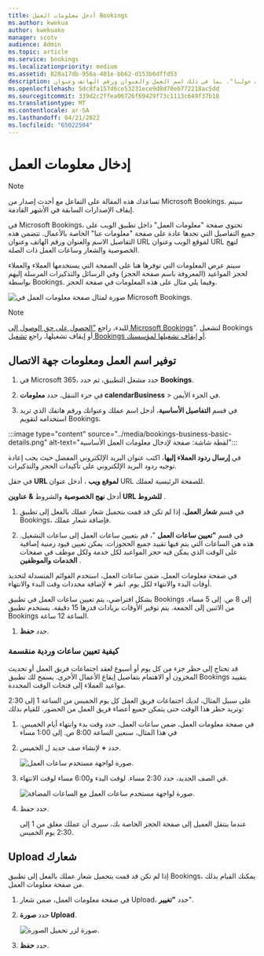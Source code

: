 ```yaml
---
title: أدخل معلومات العمل Bookings
ms.author: kwekua
author: kwekuako
manager: scotv
audience: Admin
ms.topic: article
ms.service: bookings
ms.localizationpriority: medium
ms.assetid: 828a17db-956a-401e-bb62-d153b6dffd53
description: اتبع هذه الإرشادات لإنشاء صفحة "معلومات حولنا"، بما في ذلك اسم العمل والعنوان ورقم الهاتف وعنوان URL لموقع الويب والشعار وساعات العمل في Microsoft Bookings.
ms.openlocfilehash: 5dc8fa157d6ce53231ece9d8d70eb772218ac5dd
ms.sourcegitcommit: 339d2c2ffea06726f69429f73c1113c649f37b18
ms.translationtype: MT
ms.contentlocale: ar-SA
ms.lasthandoff: 04/21/2022
ms.locfileid: "65022504"
---
```

# <a name="enter-your-business-information"></a>إدخال معلومات العمل

> [!NOTE]
> تساعدك هذه المقالة على التفاعل مع أحدث إصدار من Microsoft Bookings. سيتم إيقاف الإصدارات السابقة في الأشهر القادمة.

في Microsoft Bookings، تحتوي صفحة "معلومات العمل" داخل تطبيق الويب على جميع التفاصيل التي تجدها عادة على صفحة "معلومات عنا" الخاصة بالأعمال. تتضمن هذه التفاصيل الاسم والعنوان ورقم الهاتف وعنوان URL لموقع الويب وعنوان URL لنهج الخصوصية والشعار وساعات العمل ذات الصلة.

سيتم عرض المعلومات التي توفرها هنا على الصفحة التي يستخدمها العملاء والعملاء لحجز المواعيد (المعروفة باسم صفحة الحجز) وفي الرسائل والتذكيرات المرسلة إليهم بواسطة Bookings. وفيما يلي مثال على هذه المعلومات في صفحة الحجز.

   ![صورة لمثال صفحة معلومات العمل في Microsoft Bookings.](../media/bookings-business-info-2.png)

> [!NOTE]
> للبدء، راجع ["الحصول على حق الوصول إلى Microsoft Bookings](get-access.md)". لتشغيل Bookings أو إيقاف تشغيلها، راجع [تشغيل Bookings أو إيقاف تشغيلها لمؤسستك](turn-bookings-on-or-off.md).

## <a name="provide-business-name-and-contact-information"></a>توفير اسم العمل ومعلومات جهة الاتصال

1. في Microsoft 365، حدد مشغل التطبيق، ثم حدد **Bookings**.

1. في جزء التنقل، حدد **معلومات calendarBusiness**  >  في الجزء الأيمن.

1. في قسم **التفاصيل الأساسية**، أدخل اسم عملك وعنوانك ورقم هاتفك الذي تريد استخدامه لتقويم Bookings.

:::image type="content" source="../media/bookings-business-basic-details.png" alt-text="لقطة شاشة: صفحة لإدخال معلومات العمل الأساسية":::

في **إرسال ردود العملاء إليها**، اكتب عنوان البريد الإلكتروني المفضل حيث يجب إعادة توجيه ردود البريد الإلكتروني على تأكيدات الحجز والتذكيرات.

في حقل **URL لموقع ويب** ، أدخل عنوان URL للصفحة الرئيسية لعملك.

أدخل **نهج الخصوصية** والشروط **& عناوين URL للشروط** .

1. في قسم **شعار العمل**، إذا لم تكن قد قمت بتحميل شعار عملك بالفعل إلى تطبيق Bookings، فإضافة شعار عملك.

1. في قسم **"تعيين ساعات العمل** "، قم بتعيين ساعات العمل إلى ساعات التشغيل. هذه هي الساعات التي يتم فيها تقييد جميع الحجوزات. يمكن تعيين قيود زمنية إضافية على الوقت الذي يمكن فيه حجز المواعيد لكل خدمة ولكل موظف في صفحات **الخدمات** **والموظفين** .

في صفحة معلومات العمل، ضمن ساعات العمل، استخدم القوائم المنسدلة لتحديد أوقات البدء والانتهاء لكل يوم. انقر **+** لإضافة محددات وقت البدء والانتهاء.

بشكل افتراضي، يتم تعيين ساعات العمل في تطبيق Bookings إلى 8 ص. إلى 5 مساء، من الاثنين إلى الجمعة. يتم توفير الأوقات بزيادات قدرها 15 دقيقة. يستخدم تطبيق Bookings الساعة 12 ساعة.

1. حدد **حفظ**.

### <a name="how-to-set-hours-for-a-split-shift"></a>كيفية تعيين ساعات وردية منقسمة

قد تحتاج إلى حظر جزء من كل يوم أو أسبوع لعقد اجتماعات فريق العمل أو تحديث المخزون أو الاهتمام بتفاصيل إيقاع الأعمال الأخرى. يسمح لك تطبيق Bookings بتقييد مواعيد العملاء إلى فتحات الوقت المحددة.

على سبيل المثال، لديك اجتماعات فريق العمل كل يوم الخميس من الساعة 1 إلى 2:30 وتريد حظر هذا الوقت حتى يتمكن جميع أعضاء فريق العمل من الحضور. للقيام بذلك:

1. في صفحة معلومات العمل، ضمن ساعات العمل، حدد وقت بدء وانتهاء أيام الخميس. في هذا المثال، سنعين الساعة 8:00 ص. إلى 1:00 مساء

1. حدد **+** لإنشاء صف جديد ل الخميس.

   ![صورة لواجهة مستخدم ساعات العمل.](../media/bookings-split-shift-1.png)

1. في الصف الجديد، حدد 2:30 مساء. لوقت البدء و6:00 مساء لوقت الانتهاء.

   ![صورة لواجهة مستخدم ساعات العمل مع الساعات المضافة.](../media/bookings-split-shift-hours-1.png)

1. حدد حفظ.

    عندما ينتقل العميل إلى صفحة الحجز الخاصة بك، سيرى أن عملك مغلق من 1 إلى 2:30 يوم الخميس.

## <a name="upload-your-logo"></a>Upload شعارك

إذا لم تكن قد قمت بتحميل شعار عملك بالفعل إلى تطبيق Bookings، يمكنك القيام بذلك من صفحة معلومات العمل.

1. في صفحة معلومات العمل، ضمن شعار Upload، حدد **"تغيير**".

1. حدد **صورة Upload**.

   ![صورة لزر تحميل الصورة.](../media/bookings-upload-photo.png)

1. حدد **حفظ**.
